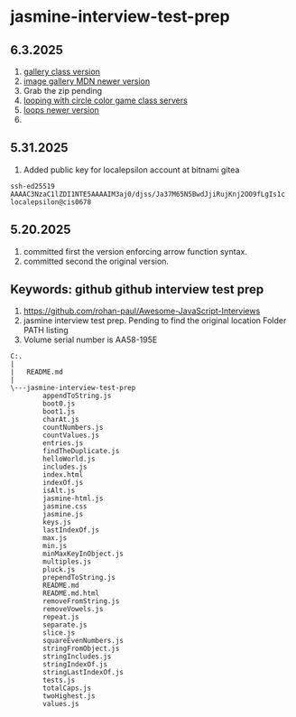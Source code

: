 # jasmine-interview-test-prep

## 6.3.2025
1. [gallery class version](http://developer.mozilla.org/en-US/docs/Learn/JavaScript/Building_blocks/Image_gallery)
1. [image gallery MDN newer version](https://developer.mozilla.org/en-US/docs/Learn_web_development/Core/Scripting/Image_gallery)
1. Grab the zip pending
1. [looping with circle color game class servers](http://developer.mozilla.org/en-US/docs/Learn/JavaScript/Building_blocks/Looping_code)
1. [loops newer version](https://developer.mozilla.org/en-US/docs/Learn_web_development/Core/Scripting/Loops)
1. [](https://developer.mozilla.org/en-US/docs/Learn_web_development/Core/Scripting/What_is_JavaScript)


## 5.31.2025
1. Added public key for localepsilon account at bitnami gitea
```
ssh-ed25519 AAAAC3NzaC1lZDI1NTE5AAAAIM3aj0/djss/Ja37M65N5BwdJjiRujKnj2OO9fLgIs1c localepsilon@cis0678

```
## 5.20.2025
1. committed first the version enforcing arrow function syntax.
1. committed second the original version.

## Keywords: github github interview test prep
1. https://github.com/rohan-paul/Awesome-JavaScript-Interviews
1. jasmine interview test prep. Pending to find the original location Folder PATH listing
1. Volume serial number is AA58-195E
~~~
C:.
|   
|   README.md
|   
\---jasmine-interview-test-prep
        appendToString.js
        boot0.js
        boot1.js
        charAt.js
        countNumbers.js
        countValues.js
        entries.js
        findTheDuplicate.js
        helloWorld.js
        includes.js
        index.html
        indexOf.js
        isAlt.js
        jasmine-html.js
        jasmine.css
        jasmine.js
        keys.js
        lastIndexOf.js
        max.js
        min.js
        minMaxKeyInObject.js
        multiples.js
        pluck.js
        prependToString.js
        README.md
        README.md.html
        removeFromString.js
        removeVowels.js
        repeat.js
        separate.js
        slice.js
        squareEvenNumbers.js
        stringFromObject.js
        stringIncludes.js
        stringIndexOf.js
        stringLastIndexOf.js
        tests.js
        totalCaps.js
        twoHighest.js
        values.js
~~~

